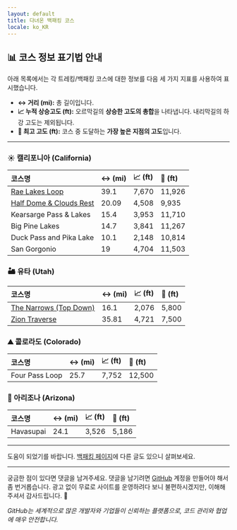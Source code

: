 ```yaml
---
layout: default
title: 다녀온 백패킹 코스
locale: ko_KR
---
```


## 📊 코스 정보 표기법 안내

아래 목록에서는 각 트레킹/백패킹 코스에 대한 정보를 다음 세 가지 지표를 사용하여 표시했습니다.

* **↔️ 거리 (mi):** 총 길이입니다.
* **📈 누적 상승고도 (ft):** 오르막길의 **상승한 고도의 총합**을 나타냅니다. 내리막길의 하강 고도는 제외됩니다.
* **🔼 최고 고도 (ft):** 코스 중 도달하는 **가장 높은 지점의 고도**입니다.

---

### ☀️ 캘리포니아 (California)

| 코스명 | ↔️ (mi) | 📈 (ft) | 🔼 (ft) |
| :--- | :--- | :--- | :--- |
| [Rae Lakes Loop](/backpacking/routes/rae-lakes-loop) | 39.1 | 7,670 | 11,926 |
| [Half Dome & Clouds Rest](/backpacking/routes/half-dome-clouds-rest) | 20.09 | 4,508 | 9,935 |
| Kearsarge Pass & Lakes | 15.4 | 3,953 | 11,710 |
| Big Pine Lakes | 14.7 | 3,841 | 11,267 |
| Duck Pass and Pika Lake | 10.1 | 2,148 | 10,814 |
| San Gorgonio | 19 | 4,704 | 11,503 |


### 🏜️ 유타 (Utah)

| 코스명 | ↔️ (mi) | 📈 (ft) | 🔼 (ft) |
| :--- | :--- | :--- | :--- |
| [The Narrows (Top Down)](https://www.alltrails.com/trail/us/utah/the-narrows-top-down)  | 16.1 | 2,076 | 5,800 |
| [Zion Traverse](https://www.alltrails.com/explore/map/zion-traverse-lee-pass-to-east-rim-trailhead-2b515e2) | 35.81 | 4,721 | 7,500 |


### ⛰️ 콜로라도 (Colorado)

| 코스명 | ↔️ (mi) | 📈 (ft) | 🔼 (ft) |
| :--- | :--- | :--- | :--- |
| Four Pass Loop | 25.7 | 7,752 | 12,500 |

### 🌵 아리조나 (Arizona)

| 코스명 | ↔️ (mi) | 📈 (ft) | 🔼 (ft) |
| :--- | :--- | :--- | :--- |
| Havasupai | 24.1 | 3,526 | 5,186 |

---

도움이 되었기를 바랍니다. [백패킹 페이지](/backpacking)에 다른 글도 있으니 살펴보세요.

---

궁금한 점이 있다면 댓글을 남겨주세요. 댓글을 남기려면 [GitHub](http://github.com) 계정을 만들어야 해서 좀 번거롭습니다. 광고 없이 무료로 사이트를 운영하려다 보니 불편하시겠지만, 이해해 주셔서 감사드립니다. 🙂

*GitHub는 세계적으로 많은 개발자와 기업들이 신뢰하는 플랫폼으로, 코드 관리와 협업에 매우 안전합니다.*
